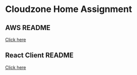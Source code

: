 # Cloudzone Home Assignment

## AWS README
[Click here](aws/README.md)

## React Client README
[Click here](client/README.md)